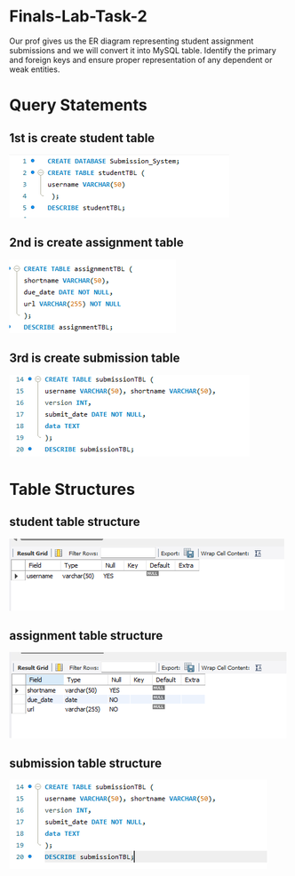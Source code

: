 # Finals-Lab-Task-2

Our prof gives us the ER diagram representing student assignment submissions and we will convert it into MySQL
table. Identify the primary and foreign keys and ensure proper representation of any dependent or weak entities.

# Query Statements

## 1st is create student table
![image alt](https://github.com/CarlosA012/Finals-Lab-Task-2/blob/c98dc36b7a2c115acca17cb7a0179d610d701835/images/create%20student%20table%20f2.png)

## 2nd is create assignment table
![image alt](https://github.com/CarlosA012/Finals-Lab-Task-2/blob/c98dc36b7a2c115acca17cb7a0179d610d701835/images/create%20assignment%20table%20f2.png)

## 3rd is create submission table
![image alt](https://github.com/CarlosA012/Finals-Lab-Task-2/blob/c98dc36b7a2c115acca17cb7a0179d610d701835/images/create%20submission%20table%20f2.png)


# Table Structures

## student table structure
![image alt](https://github.com/CarlosA012/Finals-Lab-Task-2/blob/8a05b1d9531741664e2e72cce419a0f5f81ced2a/images/student%20table%20structure.png)

## assignment table structure
![image alt](https://github.com/CarlosA012/Finals-Lab-Task-2/blob/8a05b1d9531741664e2e72cce419a0f5f81ced2a/images/assignment%20table%20structure.png)

## submission table structure
![image alt](https://github.com/CarlosA012/Finals-Lab-Task-2/blob/8a05b1d9531741664e2e72cce419a0f5f81ced2a/images/submission%20table%20structure.png)
